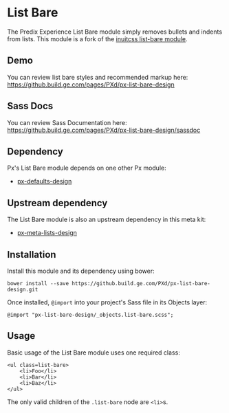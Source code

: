# List Bare

The Predix Experience List Bare module simply removes bullets and indents from lists. This module is a fork of the [inuitcss list-bare module](https://github.com/inuitcss/objects.list-bare).

## Demo

You can review list bare styles and recommended markup here: https://github.build.ge.com/pages/PXd/px-list-bare-design

## Sass Docs

You can review Sass Documentation here: https://github.build.ge.com/pages/PXd/px-list-bare-design/sassdoc

## Dependency

Px's List Bare module depends on one other Px module:

* [px-defaults-design](https://github.build.ge.com/PXd/px-defaults-design)

## Upstream dependency

The List Bare module is also an upstream dependency in this meta kit:

* [px-meta-lists-design](https://github.build.ge.com/PXd/px-meta-lists-design)

## Installation

Install this module and its dependency using bower:

    bower install --save https://github.build.ge.com/PXd/px-list-bare-design.git

Once installed, `@import` into your project's Sass file in its Objects layer:

    @import "px-list-bare-design/_objects.list-bare.scss";

## Usage

Basic usage of the List Bare module uses one required class:

    <ul class=list-bare>
        <li>Foo</li>
        <li>Bar</li>
        <li>Baz</li>
    </ul>

The only valid children of the `.list-bare` node are `<li>`s.
